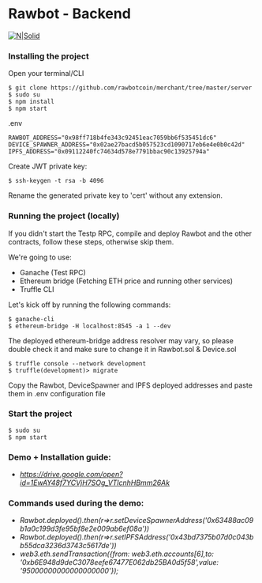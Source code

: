 # Rawbot - Backend

[![N|Solid](http://rawbot.org/img/rawbot_logo_colored.png)](http://rawbot.org)


### Installing the project
Open your terminal/CLI
```
$ git clone https://github.com/rawbotcoin/merchant/tree/master/server
$ sudo su
$ npm install
$ npm start
```
.env


```
RAWBOT_ADDRESS="0x98ff718b4fe343c92451eac7059bb6f535451dc6"
DEVICE_SPAWNER_ADDRESS="0x02ae27bacd5b057523cd1090717eb6e4e0b0c42d"
IPFS_ADDRESS="0x09112240fc74634d578e7791bbac90c13925794a"
```

Create JWT private key:
```
$ ssh-keygen -t rsa -b 4096
```
<p>
Rename the generated private key to 'cert' without any extension.
</p>

### Running the project (locally)
If you didn't start the Testp RPC, compile and deploy Rawbot and the other contracts, follow these steps, otherwise skip them.

We're going to use:
  - Ganache (Test RPC)
  - Ethereum bridge (Fetching ETH price and running other services)
  - Truffle CLI


Let's kick off by running the following commands:

```
$ ganache-cli
$ ethereum-bridge -H localhost:8545 -a 1 --dev
```
<p>
The deployed ethereum-bridge address resolver may vary, so please double check it and make sure to change it in Rawbot.sol & Device.sol
<p>

```
$ truffle console --network development
$ truffle(development)> migrate
```

<p>
Copy the Rawbot, DeviceSpawner and IPFS deployed addresses and paste them in .env configuration file
</p>

### Start the project
```
$ sudo su
$ npm start
```


### Demo + Installation guide:
- <em>https://drive.google.com/open?id=1EwAY48f7YCVjH7SOg_VTlcnhHBmm26Ak</em>


### Commands used during the demo:
- <em>Rawbot.deployed().then(r=>r.setDeviceSpawnerAddress('0x63488ac09b1a0c199d3fe95bf8e2e009ab6ef08a'))</em>
- <em>Rawbot.deployed().then(r=>r.setIPFSAddress('0x43bd7375b07d0c043bb55dca3236d3743c5617de'))</em>
- <em>web3.eth.sendTransaction({from: web3.eth.accounts[6],to: '0xb6E948d9deC3078eefe67477E062db25BA0d5f58',value: '95000000000000000000'});</em>